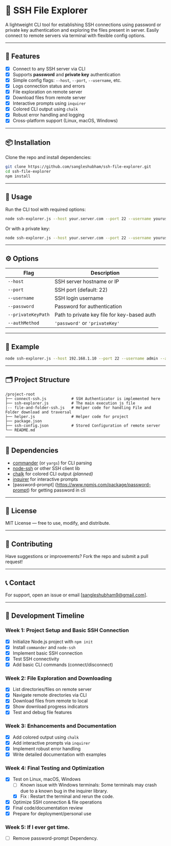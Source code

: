 # 🔐 SSH File Explorer

A lightweight CLI tool for establishing SSH connections using password or private key authentication and exploring the files present in server. Easily connect to remote servers via terminal with flexible config options.

---

## 🚀 Features

- [x] Connect to any SSH server via CLI
- [x] Supports **password** and **private key** authentication
- [x] Simple config flags: `--host`, `--port`, `--username`, etc.
- [x] Logs connection status and errors
- [x] File exploration on remote server
- [x] Download files from remote server
- [x] Interactive prompts using `inquirer`
- [X] Colored CLI output using `chalk`
- [x] Robust error handling and logging
- [X] Cross-platform support (Linux, macOS, Windows)

---

## 📦 Installation

Clone the repo and install dependencies:

```bash
git clone https://github.com/sangleshubham/ssh-file-explorer.git
cd ssh-file-explorer
npm install
```

---

## 🧹 Usage

Run the CLI tool with required options:

```bash
node ssh-explorer.js --host your.server.com --port 22 --username youruser --password yourpassword --authMethod password
```

Or with a private key:

```bash
node ssh-explorer.js --host your.server.com --port 22 --username youruser --privateKeyPath /path/to/key --authMethod privateKey
```

---

## ⚙️ Options

| Flag               | Description                                 |
| ------------------ | ------------------------------------------- |
| `--host`           | SSH server hostname or IP                   |
| `--port`           | SSH port (default: 22)                      |
| `--username`       | SSH login username                          |
| `--password`       | Password for authentication                 |
| `--privateKeyPath` | Path to private key file for key-based auth |
| `--authMethod`     | `'password'` or `'privateKey'`              |

---

## 🔧 Example

```bash
node ssh-explorer.js --host 192.168.1.10 --port 22 --username admin --authMethod privateKey --privateKeyPath ~/.ssh/id_ed25519
```

---

## 🗂️ Project Structure

```
/project-root
├── connect-ssh.js           # SSH Authenticator is implemented here
├── ssh-explorer.js          # The main execution js file
|-- file-and-folder-ssh.js   # Helper code for handling File and Folder download and traversal
├── helper.js                # Helper code for project
├── package.json
├── ssh-config.json          # Stored Configuration of remote server
└── README.md
```

---

## 🤩 Dependencies

- [commander](https://www.npmjs.com/package/commander) (or `yargs`) for CLI parsing
- [node-ssh](https://www.npmjs.com/package/ssh2`) or other SSH client lib
- [chalk](https://www.npmjs.com/package/chalk) for colored CLI output _(planned)_
- [inquirer](https://www.npmjs.com/package/inquirer) for interactive prompts
- [password-prompt] (https://www.npmjs.com/package/password-prompt) for getting password in cli

---

## 📄 License

MIT License — free to use, modify, and distribute.

---

## 🙌 Contributing

Have suggestions or improvements? Fork the repo and submit a pull request!

---

## 📞 Contact

For support, open an issue or email [sangleshubham9@gmail.com].

---

## 📖 Development Timeline

### Week 1: Project Setup and Basic SSH Connection

- [x] Initialize Node.js project with `npm init`
- [x] Install `commander` and `node-ssh`
- [x] Implement basic SSH connection
- [x] Test SSH connectivity
- [x] Add basic CLI commands (connect/disconnect)

### Week 2: File Exploration and Downloading

- [x] List directories/files on remote server
- [x] Navigate remote directories via CLI
- [x] Download files from remote to local
- [x] Show download progress indicators
- [x] Test and debug file features

### Week 3: Enhancements and Documentation

- [x] Add colored output using `chalk`
- [x] Add interactive prompts via `inquirer`
- [x] Implement robust error handling
- [x] Write detailed documentation with examples

### Week 4: Final Testing and Optimization

- [X] Test on Linux, macOS, Windows
	- [ ] Known issue with Windows terminals: Some terminals may crash due to a known bug in the inquirer library.
 	- [X] Fix : Restart the terminal and rerun the code.
- [x] Optimize SSH connection & file operations
- [x] Final code/documentation review
- [x] Prepare for deployment/personal use

### Week 5: If I ever get time.
- [ ] Remove password-prompt Dependency. 
